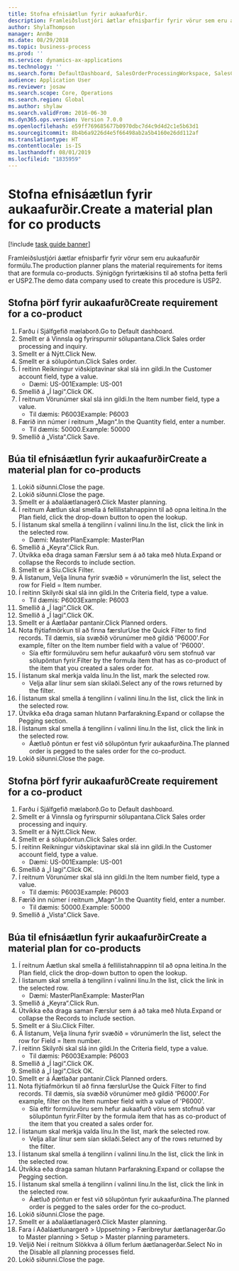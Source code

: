 ```yaml
---
title: Stofna efnisáætlun fyrir aukaafurðir.
description: Framleiðslustjóri áætlar efnisþarfir fyrir vörur sem eru aukaafurðir formúlu.
author: ShylaThompson
manager: AnnBe
ms.date: 08/29/2018
ms.topic: business-process
ms.prod: ''
ms.service: dynamics-ax-applications
ms.technology: ''
ms.search.form: DefaultDashboard, SalesOrderProcessingWorkspace, SalesCreateOrder, SalesTable, ReqCreatePlanWorkspace, ReqTransPlanCard, SysQueryForm, ReqTransPo
audience: Application User
ms.reviewer: josaw
ms.search.scope: Core, Operations
ms.search.region: Global
ms.author: shylaw
ms.search.validFrom: 2016-06-30
ms.dyn365.ops.version: Version 7.0.0
ms.openlocfilehash: e59ff769685677b0970dbc7d4c9d4d2c1e5b63d1
ms.sourcegitcommit: 8b4b6a9226d4e5f66498ab2a5b4160e26dd112af
ms.translationtype: HT
ms.contentlocale: is-IS
ms.lasthandoff: 08/01/2019
ms.locfileid: "1835959"
---
```

# <a name="create-a-material-plan-for-co-products"></a><span data-ttu-id="340c4-103">Stofna efnisáætlun fyrir aukaafurðir.</span><span class="sxs-lookup"><span data-stu-id="340c4-103">Create a material plan for co products</span></span>

[!include [task guide banner](../../includes/task-guide-banner.md)]

<span data-ttu-id="340c4-104">Framleiðslustjóri áætlar efnisþarfir fyrir vörur sem eru aukaafurðir formúlu.</span><span class="sxs-lookup"><span data-stu-id="340c4-104">The production planner plans the material requirements for items that are formula co-products.</span></span> <span data-ttu-id="340c4-105">Sýnigögn fyrirtækisins til að stofna þetta ferli er USP2.</span><span class="sxs-lookup"><span data-stu-id="340c4-105">The demo data company used to create this procedure is USP2.</span></span>


## <a name="create-requirement-for-a-co-product"></a><span data-ttu-id="340c4-106">Stofna þörf fyrir aukaafurð</span><span class="sxs-lookup"><span data-stu-id="340c4-106">Create requirement for a co-product</span></span>
1. <span data-ttu-id="340c4-107">Farðu í Sjálfgefið mælaborð.</span><span class="sxs-lookup"><span data-stu-id="340c4-107">Go to Default dashboard.</span></span>
2. <span data-ttu-id="340c4-108">Smellt er á Vinnsla og fyrirspurnir sölupantana.</span><span class="sxs-lookup"><span data-stu-id="340c4-108">Click Sales order processing and inquiry.</span></span>
3. <span data-ttu-id="340c4-109">Smellt er á Nýtt.</span><span class="sxs-lookup"><span data-stu-id="340c4-109">Click New.</span></span>
4. <span data-ttu-id="340c4-110">Smellt er á sölupöntun.</span><span class="sxs-lookup"><span data-stu-id="340c4-110">Click Sales order.</span></span>
5. <span data-ttu-id="340c4-111">Í reitinn Reikningur viðskiptavinar skal slá inn gildi.</span><span class="sxs-lookup"><span data-stu-id="340c4-111">In the Customer account field, type a value.</span></span>
    * <span data-ttu-id="340c4-112">Dæmi: US-001</span><span class="sxs-lookup"><span data-stu-id="340c4-112">Example: US-001</span></span>  
6. <span data-ttu-id="340c4-113">Smellið á „Í lagi“.</span><span class="sxs-lookup"><span data-stu-id="340c4-113">Click OK.</span></span>
7. <span data-ttu-id="340c4-114">Í reitnum Vörunúmer skal slá inn gildi.</span><span class="sxs-lookup"><span data-stu-id="340c4-114">In the Item number field, type a value.</span></span>
    * <span data-ttu-id="340c4-115">Til dæmis: P6003</span><span class="sxs-lookup"><span data-stu-id="340c4-115">Example: P6003</span></span>  
8. <span data-ttu-id="340c4-116">Færið inn númer í reitnum „Magn“.</span><span class="sxs-lookup"><span data-stu-id="340c4-116">In the Quantity field, enter a number.</span></span>
    * <span data-ttu-id="340c4-117">Til dæmis: 50000.</span><span class="sxs-lookup"><span data-stu-id="340c4-117">Example: 50000</span></span>  
9. <span data-ttu-id="340c4-118">Smellið á „Vista“.</span><span class="sxs-lookup"><span data-stu-id="340c4-118">Click Save.</span></span>

## <a name="create-a-material-plan-for-co-products"></a><span data-ttu-id="340c4-119">Búa til efnisáætlun fyrir aukaafurðir</span><span class="sxs-lookup"><span data-stu-id="340c4-119">Create a material plan for co-products</span></span>
1. <span data-ttu-id="340c4-120">Lokið síðunni.</span><span class="sxs-lookup"><span data-stu-id="340c4-120">Close the page.</span></span>
2. <span data-ttu-id="340c4-121">Lokið síðunni.</span><span class="sxs-lookup"><span data-stu-id="340c4-121">Close the page.</span></span>
3. <span data-ttu-id="340c4-122">Smellt er á aðaláætlanagerð.</span><span class="sxs-lookup"><span data-stu-id="340c4-122">Click Master planning.</span></span>
4. <span data-ttu-id="340c4-123">Í reitnum Áætlun skal smella á fellilistahnappinn til að opna leitina.</span><span class="sxs-lookup"><span data-stu-id="340c4-123">In the Plan field, click the drop-down button to open the lookup.</span></span>
5. <span data-ttu-id="340c4-124">Í listanum skal smella á tengilinn í valinni línu.</span><span class="sxs-lookup"><span data-stu-id="340c4-124">In the list, click the link in the selected row.</span></span>
    * <span data-ttu-id="340c4-125">Dæmi: MasterPlan</span><span class="sxs-lookup"><span data-stu-id="340c4-125">Example: MasterPlan</span></span>  
6. <span data-ttu-id="340c4-126">Smellið á „Keyra“.</span><span class="sxs-lookup"><span data-stu-id="340c4-126">Click Run.</span></span>
7. <span data-ttu-id="340c4-127">Útvíkka eða draga saman Færslur sem á að taka með hluta.</span><span class="sxs-lookup"><span data-stu-id="340c4-127">Expand or collapse the Records to include section.</span></span>
8. <span data-ttu-id="340c4-128">Smellt er á Síu.</span><span class="sxs-lookup"><span data-stu-id="340c4-128">Click Filter.</span></span>
9. <span data-ttu-id="340c4-129">Á listanum, Velja línuna fyrir svæðið = vörunúmer</span><span class="sxs-lookup"><span data-stu-id="340c4-129">In the list, select the row for Field = Item number.</span></span>
10. <span data-ttu-id="340c4-130">Í reitinn Skilyrði skal slá inn gildi.</span><span class="sxs-lookup"><span data-stu-id="340c4-130">In the Criteria field, type a value.</span></span>
    * <span data-ttu-id="340c4-131">Til dæmis: P6003</span><span class="sxs-lookup"><span data-stu-id="340c4-131">Example: P6003</span></span>  
11. <span data-ttu-id="340c4-132">Smellið á „Í lagi“.</span><span class="sxs-lookup"><span data-stu-id="340c4-132">Click OK.</span></span>
12. <span data-ttu-id="340c4-133">Smellið á „Í lagi“.</span><span class="sxs-lookup"><span data-stu-id="340c4-133">Click OK.</span></span>
13. <span data-ttu-id="340c4-134">Smellt er á Áætlaðar pantanir.</span><span class="sxs-lookup"><span data-stu-id="340c4-134">Click Planned orders.</span></span>
14. <span data-ttu-id="340c4-135">Nota flýtiafmörkun til að finna færslur</span><span class="sxs-lookup"><span data-stu-id="340c4-135">Use the Quick Filter to find records.</span></span> <span data-ttu-id="340c4-136">Til dæmis, sía svæðið vörunúmer með gildið 'P6000'.</span><span class="sxs-lookup"><span data-stu-id="340c4-136">For example, filter on the Item number field with a value of 'P6000'.</span></span>
    * <span data-ttu-id="340c4-137">Sía eftir formúluvöru sem hefur aukaafurð vöru sem stofnuð var sölupöntun fyrir.</span><span class="sxs-lookup"><span data-stu-id="340c4-137">Filter by the formula item that has as co-product of the item that you created a sales order for.</span></span>  
15. <span data-ttu-id="340c4-138">Í listanum skal merkja valda línu.</span><span class="sxs-lookup"><span data-stu-id="340c4-138">In the list, mark the selected row.</span></span>
    * <span data-ttu-id="340c4-139">Velja allar línur sem sían skilaði.</span><span class="sxs-lookup"><span data-stu-id="340c4-139">Select any of the rows returned by the filter.</span></span>  
16. <span data-ttu-id="340c4-140">Í listanum skal smella á tengilinn í valinni línu.</span><span class="sxs-lookup"><span data-stu-id="340c4-140">In the list, click the link in the selected row.</span></span>
17. <span data-ttu-id="340c4-141">Útvíkka eða draga saman hlutann Þarfarakning.</span><span class="sxs-lookup"><span data-stu-id="340c4-141">Expand or collapse the Pegging section.</span></span>
18. <span data-ttu-id="340c4-142">Í listanum skal smella á tengilinn í valinni línu.</span><span class="sxs-lookup"><span data-stu-id="340c4-142">In the list, click the link in the selected row.</span></span>
    * <span data-ttu-id="340c4-143">Áætluð pöntun er fest við sölupöntun fyrir aukaafurðina.</span><span class="sxs-lookup"><span data-stu-id="340c4-143">The planned order is pegged to the sales order for the co-product.</span></span>  
19. <span data-ttu-id="340c4-144">Lokið síðunni.</span><span class="sxs-lookup"><span data-stu-id="340c4-144">Close the page.</span></span>

## <a name="create-requirement-for-a-co-product"></a><span data-ttu-id="340c4-145">Stofna þörf fyrir aukaafurð</span><span class="sxs-lookup"><span data-stu-id="340c4-145">Create requirement for a co-product</span></span>
1. <span data-ttu-id="340c4-146">Farðu í Sjálfgefið mælaborð.</span><span class="sxs-lookup"><span data-stu-id="340c4-146">Go to Default dashboard.</span></span>
2. <span data-ttu-id="340c4-147">Smellt er á Vinnsla og fyrirspurnir sölupantana.</span><span class="sxs-lookup"><span data-stu-id="340c4-147">Click Sales order processing and inquiry.</span></span>
3. <span data-ttu-id="340c4-148">Smellt er á Nýtt.</span><span class="sxs-lookup"><span data-stu-id="340c4-148">Click New.</span></span>
4. <span data-ttu-id="340c4-149">Smellt er á sölupöntun.</span><span class="sxs-lookup"><span data-stu-id="340c4-149">Click Sales order.</span></span>
5. <span data-ttu-id="340c4-150">Í reitinn Reikningur viðskiptavinar skal slá inn gildi.</span><span class="sxs-lookup"><span data-stu-id="340c4-150">In the Customer account field, type a value.</span></span>
    * <span data-ttu-id="340c4-151">Dæmi: US-001</span><span class="sxs-lookup"><span data-stu-id="340c4-151">Example: US-001</span></span>  
6. <span data-ttu-id="340c4-152">Smellið á „Í lagi“.</span><span class="sxs-lookup"><span data-stu-id="340c4-152">Click OK.</span></span>
7. <span data-ttu-id="340c4-153">Í reitnum Vörunúmer skal slá inn gildi.</span><span class="sxs-lookup"><span data-stu-id="340c4-153">In the Item number field, type a value.</span></span>
    * <span data-ttu-id="340c4-154">Til dæmis: P6003</span><span class="sxs-lookup"><span data-stu-id="340c4-154">Example: P6003</span></span>  
8. <span data-ttu-id="340c4-155">Færið inn númer í reitnum „Magn“.</span><span class="sxs-lookup"><span data-stu-id="340c4-155">In the Quantity field, enter a number.</span></span>
    * <span data-ttu-id="340c4-156">Til dæmis: 50000.</span><span class="sxs-lookup"><span data-stu-id="340c4-156">Example: 50000</span></span>  
9. <span data-ttu-id="340c4-157">Smellið á „Vista“.</span><span class="sxs-lookup"><span data-stu-id="340c4-157">Click Save.</span></span>

## <a name="create-a-material-plan-for-co-products"></a><span data-ttu-id="340c4-158">Búa til efnisáætlun fyrir aukaafurðir</span><span class="sxs-lookup"><span data-stu-id="340c4-158">Create a material plan for co-products</span></span>
1. <span data-ttu-id="340c4-159">Í reitnum Áætlun skal smella á fellilistahnappinn til að opna leitina.</span><span class="sxs-lookup"><span data-stu-id="340c4-159">In the Plan field, click the drop-down button to open the lookup.</span></span>
2. <span data-ttu-id="340c4-160">Í listanum skal smella á tengilinn í valinni línu.</span><span class="sxs-lookup"><span data-stu-id="340c4-160">In the list, click the link in the selected row.</span></span>
    * <span data-ttu-id="340c4-161">Dæmi: MasterPlan</span><span class="sxs-lookup"><span data-stu-id="340c4-161">Example: MasterPlan</span></span>  
3. <span data-ttu-id="340c4-162">Smellið á „Keyra“.</span><span class="sxs-lookup"><span data-stu-id="340c4-162">Click Run.</span></span>
4. <span data-ttu-id="340c4-163">Útvíkka eða draga saman Færslur sem á að taka með hluta.</span><span class="sxs-lookup"><span data-stu-id="340c4-163">Expand or collapse the Records to include section.</span></span>
5. <span data-ttu-id="340c4-164">Smellt er á Síu.</span><span class="sxs-lookup"><span data-stu-id="340c4-164">Click Filter.</span></span>
6. <span data-ttu-id="340c4-165">Á listanum, Velja línuna fyrir svæðið = vörunúmer</span><span class="sxs-lookup"><span data-stu-id="340c4-165">In the list, select the row for Field = Item number.</span></span>
7. <span data-ttu-id="340c4-166">Í reitinn Skilyrði skal slá inn gildi.</span><span class="sxs-lookup"><span data-stu-id="340c4-166">In the Criteria field, type a value.</span></span>
    * <span data-ttu-id="340c4-167">Til dæmis: P6003</span><span class="sxs-lookup"><span data-stu-id="340c4-167">Example: P6003</span></span>  
8. <span data-ttu-id="340c4-168">Smellið á „Í lagi“.</span><span class="sxs-lookup"><span data-stu-id="340c4-168">Click OK.</span></span>
9. <span data-ttu-id="340c4-169">Smellið á „Í lagi“.</span><span class="sxs-lookup"><span data-stu-id="340c4-169">Click OK.</span></span>
10. <span data-ttu-id="340c4-170">Smellt er á Áætlaðar pantanir.</span><span class="sxs-lookup"><span data-stu-id="340c4-170">Click Planned orders.</span></span>
11. <span data-ttu-id="340c4-171">Nota flýtiafmörkun til að finna færslur</span><span class="sxs-lookup"><span data-stu-id="340c4-171">Use the Quick Filter to find records.</span></span> <span data-ttu-id="340c4-172">Til dæmis, sía svæðið vörunúmer með gildið 'P6000'.</span><span class="sxs-lookup"><span data-stu-id="340c4-172">For example, filter on the Item number field with a value of 'P6000'.</span></span>
    * <span data-ttu-id="340c4-173">Sía eftir formúluvöru sem hefur aukaafurð vöru sem stofnuð var sölupöntun fyrir.</span><span class="sxs-lookup"><span data-stu-id="340c4-173">Filter by the formula item that has as co-product of the item that you created a sales order for.</span></span>  
12. <span data-ttu-id="340c4-174">Í listanum skal merkja valda línu.</span><span class="sxs-lookup"><span data-stu-id="340c4-174">In the list, mark the selected row.</span></span>
    * <span data-ttu-id="340c4-175">Velja allar línur sem sían skilaði.</span><span class="sxs-lookup"><span data-stu-id="340c4-175">Select any of the rows returned by the filter.</span></span>  
13. <span data-ttu-id="340c4-176">Í listanum skal smella á tengilinn í valinni línu.</span><span class="sxs-lookup"><span data-stu-id="340c4-176">In the list, click the link in the selected row.</span></span>
14. <span data-ttu-id="340c4-177">Útvíkka eða draga saman hlutann Þarfarakning.</span><span class="sxs-lookup"><span data-stu-id="340c4-177">Expand or collapse the Pegging section.</span></span>
15. <span data-ttu-id="340c4-178">Í listanum skal smella á tengilinn í valinni línu.</span><span class="sxs-lookup"><span data-stu-id="340c4-178">In the list, click the link in the selected row.</span></span>
    * <span data-ttu-id="340c4-179">Áætluð pöntun er fest við sölupöntun fyrir aukaafurðina.</span><span class="sxs-lookup"><span data-stu-id="340c4-179">The planned order is pegged to the sales order for the co-product.</span></span>  
16. <span data-ttu-id="340c4-180">Lokið síðunni.</span><span class="sxs-lookup"><span data-stu-id="340c4-180">Close the page.</span></span>
17. <span data-ttu-id="340c4-181">Smellt er á aðaláætlanagerð.</span><span class="sxs-lookup"><span data-stu-id="340c4-181">Click Master planning.</span></span>
18. <span data-ttu-id="340c4-182">Fara í Aðaláætlunargerð > Uppsetning > Færibreytur áætlanagerðar.</span><span class="sxs-lookup"><span data-stu-id="340c4-182">Go to Master planning > Setup > Master planning parameters.</span></span>
19. <span data-ttu-id="340c4-183">Veljið Nei í reitnum Slökkva á öllum ferlum áætlanagerðar.</span><span class="sxs-lookup"><span data-stu-id="340c4-183">Select No in the Disable all planning processes field.</span></span>
20. <span data-ttu-id="340c4-184">Lokið síðunni.</span><span class="sxs-lookup"><span data-stu-id="340c4-184">Close the page.</span></span>

